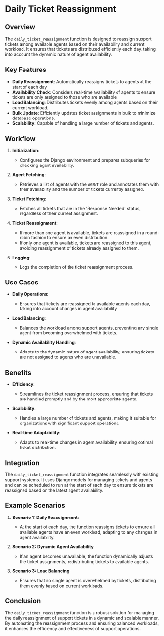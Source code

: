 # Daily Ticket Reassignment

## Overview

The `daily_ticket_reassignment` function is designed to reassign support tickets among available agents based on their availability and current workload. It ensures that tickets are distributed efficiently each day, taking into account the dynamic nature of agent availability.

## Key Features

- **Daily Reassignment**: Automatically reassigns tickets to agents at the start of each day.
- **Availability Check**: Considers real-time availability of agents to ensure tickets are only assigned to those who are available.
- **Load Balancing**: Distributes tickets evenly among agents based on their current workload.
- **Bulk Update**: Efficiently updates ticket assignments in bulk to minimize database operations.
- **Scalability**: Capable of handling a large number of tickets and agents.

## Workflow

1. **Initialization**:
    - Configures the Django environment and prepares subqueries for checking agent availability.
  
2. **Agent Fetching**:
    - Retrieves a list of agents with the `AGENT` role and annotates them with their availability and the number of tickets currently assigned.
  
3. **Ticket Fetching**:
    - Fetches all tickets that are in the 'Response Needed' status, regardless of their current assignment.

4. **Ticket Reassignment**:
    - If more than one agent is available, tickets are reassigned in a round-robin fashion to ensure an even distribution.
    - If only one agent is available, tickets are reassigned to this agent, avoiding reassignment of tickets already assigned to them.

5. **Logging**:
    - Logs the completion of the ticket reassignment process.

## Use Cases

- **Daily Operations**:
    - Ensures that tickets are reassigned to available agents each day, taking into account changes in agent availability.

- **Load Balancing**:
    - Balances the workload among support agents, preventing any single agent from becoming overwhelmed with tickets.

- **Dynamic Availability Handling**:
    - Adapts to the dynamic nature of agent availability, ensuring tickets are not assigned to agents who are unavailable.

## Benefits

- **Efficiency**:
    - Streamlines the ticket reassignment process, ensuring that tickets are handled promptly and by the most appropriate agents.

- **Scalability**:
    - Handles a large number of tickets and agents, making it suitable for organizations with significant support operations.

- **Real-time Adaptability**:
    - Adapts to real-time changes in agent availability, ensuring optimal ticket distribution.

## Integration

The `daily_ticket_reassignment` function integrates seamlessly with existing support systems. It uses Django models for managing tickets and agents and can be scheduled to run at the start of each day to ensure tickets are reassigned based on the latest agent availability.

## Example Scenarios

1. **Scenario 1: Daily Reassignment**:
    - At the start of each day, the function reassigns tickets to ensure all available agents have an even workload, adapting to any changes in agent availability.

2. **Scenario 2: Dynamic Agent Availability**:
    - If an agent becomes unavailable, the function dynamically adjusts the ticket assignments, redistributing tickets to available agents.

3. **Scenario 3: Load Balancing**:
    - Ensures that no single agent is overwhelmed by tickets, distributing them evenly based on current workloads.

## Conclusion

The `daily_ticket_reassignment` function is a robust solution for managing the daily reassignment of support tickets in a dynamic and scalable manner. By automating the reassignment process and ensuring balanced workloads, it enhances the efficiency and effectiveness of support operations.
